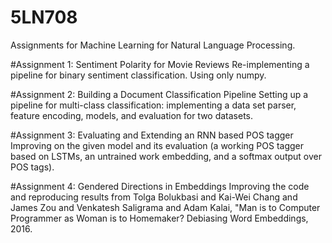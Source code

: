 # 5LN708
Assignments for Machine Learning for Natural Language Processing.

#Assignment 1: Sentiment Polarity for Movie Reviews
Re-implementing a pipeline  for binary sentiment classification. Using only numpy. 

#Assignment 2: Building a Document Classification Pipeline
Setting up a pipeline for multi-class classification: implementing  a data set parser, feature encoding, models, and evaluation for two datasets. 

#Assignment 3: Evaluating and Extending an RNN based POS tagger
Improving on the given model and its evaluation (a working POS tagger based on LSTMs, an untrained work embedding, and a softmax output over POS tags).

#Assignment 4: Gendered Directions in Embeddings
Improving the code and reproducing results from Tolga Bolukbasi and Kai-Wei Chang and James Zou and Venkatesh Saligrama and Adam Kalai, "Man is to Computer Programmer as Woman is to Homemaker? Debiasing Word Embeddings, 2016.
